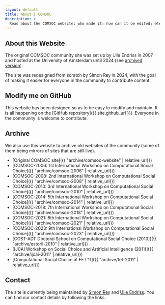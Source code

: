 ```yaml
---
layout: default
title: About | COMSOC
description: >
  Read about the COMSOC website: who made it; how can it be edited; etc...
---
```


<section markdown="1">

# About this Website

The original COMSOC community site was set up by Ulle Endriss in 2007 
and hosted at the University of Amsterdam until 2024 (see [archived version](archive/comsoc-website)). 

The site was redesigned from scratch by Simon Rey in 2024, 
with the goal of making it easier for everyone in the community to contribute content.

</section>

<section markdown="1" id="modify">

## Modify me on GitHub

This website has been designed so as to be easy to modify and maintain. 
It is all happening on the [GitHub repository]({{ site.github_url }}). 
Everyone in the community is welcome to contribute.

</section>

<section markdown="1" id="archive">

## Archive

We also use this website to archive old websites of the community (some of them being mirrors of sites that are still live).

- [Original COMSOC site]({{ "archive/comsoc-website" | relative_url}})
- [COMSOC-2006: 1st International Workshop on Computational Social Choice]({{ "archive/comsoc-2006" | relative_url}})
- [COMSOC-2008: 2nd International Workshop on Computational Social Choice]({{ "archive/comsoc-2008" | relative_url}})
- [COMSOC-2010: 3rd International Workshop on Computational Social Choice]({{ "archive/comsoc-2010" | relative_url}})
- [COMSOC-2014: 5th International Workshop on Computational Social Choice]({{ "archive/comsoc-2014" | relative_url}})
- [COMSOC-2018: 7th International Workshop on Computational Social Choice]({{ "archive/comsoc-2018" | relative_url}})
- [COMSOC-2021: 8th International Workshop on Computational Social Choice]({{ "archive/comsoc-2021" | relative_url}})
- [COMSOC-2023: 9th International Workshop on Computational Social Choice]({{ "archive/comsoc-2023" | relative_url}})
- [COST-ADT Doctoral School on Computational Social Choice (2010)]({{ "archive/estoril-2010" | relative_url}})
- [IJCAI Workshop on Social Choice and Artificial Intelligence (2011)]({{ "archive/ijcai-2011" | relative_url}})
- [Computational Social Choice at FET'11]({{ "archive/fet-2011" | relative_url}})

</section>

<section markdown="1" id="contact">

## Contact

The site is currently being maintained by [Simon Rey](https://simonrey.fr/) and [Ulle Endriss](https://staff.science.uva.nl/u.endriss/). 
You can find our contact details by following the links.

</section>


